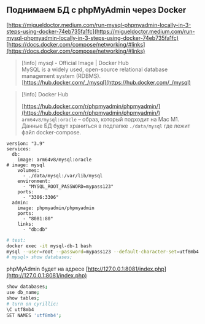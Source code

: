 ## Поднимаем БД с phpMyAdmin через Docker
[https://migueldoctor.medium.com/run-mysql-phpmyadmin-locally-in-3-steps-using-docker-74eb735fa1fc](https://migueldoctor.medium.com/run-mysql-phpmyadmin-locally-in-3-steps-using-docker-74eb735fa1fc)
[https://docs.docker.com/compose/networking/#links](https://docs.docker.com/compose/networking/#links)

> [!info] mysql - Official Image | Docker Hub  
> MySQL is a widely used, open-source relational database management system (RDBMS).  
> [https://hub.docker.com/_/mysql](https://hub.docker.com/_/mysql)  

> [!info] Docker Hub  
>  
> [https://hub.docker.com/r/phpmyadmin/phpmyadmin/](https://hub.docker.com/r/phpmyadmin/phpmyadmin/)  
`arm64v8/mysql:oracle` – образ, который подходит на Mac M1.
Данные БД будут храниться в подпапке `./data/mysql` где лежит файл docker-compose.
```Docker
version: "3.9"
services:
  db:
    image: arm64v8/mysql:oracle
# image: mysql
    volumes:
      - ./data/mysql:/var/lib/mysql
    environment:
      - "MYSQL_ROOT_PASSWORD=mypass123"
    ports:
      - "3306:3306"
  admin:
    image: phpmyadmin/phpmyadmin
    ports:
      - "8081:80"
    links:
      - "db:db"
```
```Bash
# test:
docker exec -it mysql-db-1 bash
mysql --user=root --password=mypass123 --default-character-set=utf8mb4
# mysql> show databases;
```
phpMyAdmin будет на адресе [http://127.0.0.1:8081/index.php](http://127.0.0.1:8081/index.php)
```Bash
show databases;
use db_name;
show tables;
# turn on cyrillic:
\C utf8mb4
SET NAMES 'utf8mb4';
```
